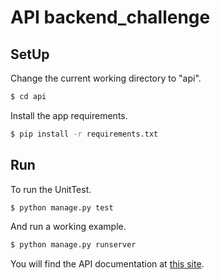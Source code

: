# API backend_challenge

## SetUp

Change the current working directory to "api".
```sh
$ cd api
```

Install the app requirements.
```sh
$ pip install -r requirements.txt
```

## Run 

To run the UnitTest.
```sh
$ python manage.py test
```

And run a working example.
```sh
$ python manage.py runserver
```

You will find the API documentation at [this site](https://app.swaggerhub.com/apis/thiagosousacosta/backend_challenge_doc/1.0.0).
